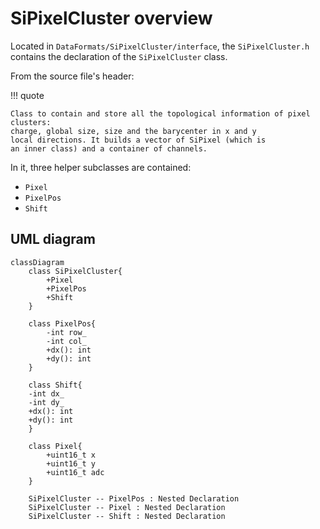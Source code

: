 # SiPixelCluster overview

Located in `DataFormats/SiPixelCluster/interface`, the `SiPixelCluster.h` contains
the declaration of the `SiPixelCluster` class. 

From the source file's header:

!!! quote

	Class to contain and store all the topological information of pixel clusters:
	charge, global size, size and the barycenter in x and y
	local directions. It builds a vector of SiPixel (which is
	an inner class) and a container of channels.


In it, three helper subclasses are contained:

- `Pixel`
- `PixelPos`
- `Shift`

## UML diagram

```mermaid
classDiagram
	class SiPixelCluster{
		+Pixel
		+PixelPos
		+Shift
	}
	
	class PixelPos{
		-int row_
		-int col_
		+dx(): int
		+dy(): int
	}
	
	class Shift{
	-int dx_
	-int dy_
	+dx(): int
	+dy(): int
	}
	
	class Pixel{
		+uint16_t x	
		+uint16_t y
		+uint16_t adc
	}	
	
	SiPixelCluster -- PixelPos : Nested Declaration
	SiPixelCluster -- Pixel : Nested Declaration	
	SiPixelCluster -- Shift : Nested Declaration		
		
```
